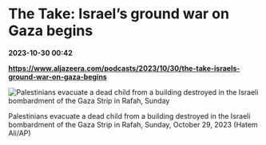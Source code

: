 # The Take: Israel’s ground war on Gaza begins

**2023-10-30 00:42**

**https://www.aljazeera.com/podcasts/2023/10/30/the-take-israels-ground-war-on-gaza-begins**

![Palestinians evacuate a dead child from a building destroyed in the Israeli bombardment of the Gaza Strip in Rafah, Sunday](https://www.aljazeera.com/wp-content/uploads/2023/10/AP23302283787254-1698576233.jpg?resize=770%2C513&quality=80)

Palestinians evacuate a dead child from a building destroyed in the Israeli bombardment of the Gaza Strip in Rafah, Sunday, October 29, 2023 (Hatem Ali/AP)